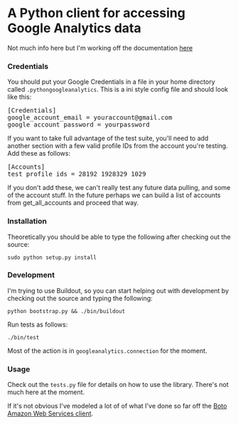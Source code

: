 A Python client for accessing Google Analytics data
===================================================

Not much info here but I'm working off the documentation [here](http://code.google.com/apis/analytics/docs/gdata/gdataDeveloperGuide.html)

### Credentials ###

You should put your Google Credentials in a file in your home directory called `.pythongoogleanalytics`. This is a ini style config file and should look like this:

<pre>
[Credentials]
google_account_email = youraccount@gmail.com
google_account_password = yourpassword
</pre>

If you want to take full advantage of the test suite, you'll need to add another section with a few valid profile IDs from the account you're testing.  Add these as follows:

<pre>
[Accounts]
test_profile_ids = 28192 1928329 1029
</pre>

If you don't add these, we can't really test any future data pulling, and some of the account stuff.  In the future perhaps we can build a list of accounts from get_all_accounts and proceed that way.

### Installation ###

Theoretically you should be able to type the following after checking out the source:

`sudo python setup.py install`

### Development ###

I'm trying to use Buildout, so you can start helping out with development by checking out the source and typing the following:

`python bootstrap.py && ./bin/buildout`

Run tests as follows:

`./bin/test`

Most of the action is in `googleanalytics.connection` for the moment.

### Usage ###

Check out the `tests.py` file for details on how to use the library.  There's not much here at the moment.

If it's not obvious I've modeled a lot of of what I've done so far off the [Boto Amazon Web Services client](http://code.google.com/p/boto/).